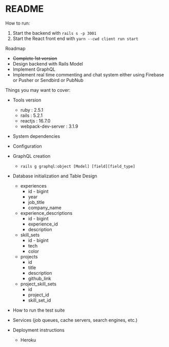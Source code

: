 # README
How to run:
1. Start the backend with `rails s -p 3001`
2. Start the React front end with `yarn --cwd client run start`


Roadmap
- ~~Complete 1st version~~ 
- Design backend with Rails Model
- Implement GraphQL 
- Implement real time commenting and chat system either using Firebase or Pusher or Sendbird or PubNub

Things you may want to cover:
* Tools version
    * ruby : 2.5.1
    * rails : 5.2.1
    * reactjs : 16.7.0
    * webpack-dev-server : 3.1.9

* System dependencies

* Configuration

* GraphQL creation
    * `rails g graphql:object [Model] [field][field_type]`

* Database initialization and Table Design
    * experiences
        * id - bigint
        * year
        * job_title
        * company_name
    * experience_descriptions
        * id - bigint
        * experience_id
        * description
    * skill_sets
        * id - bigint
        * tech
        * color
    * projects
        * id
        * title
        * description
        * github_link
    * project_skill_sets
        * id
        * project_id
        * skill_set_id

* How to run the test suite

* Services (job queues, cache servers, search engines, etc.)

* Deployment instructions
    * Heroku 


